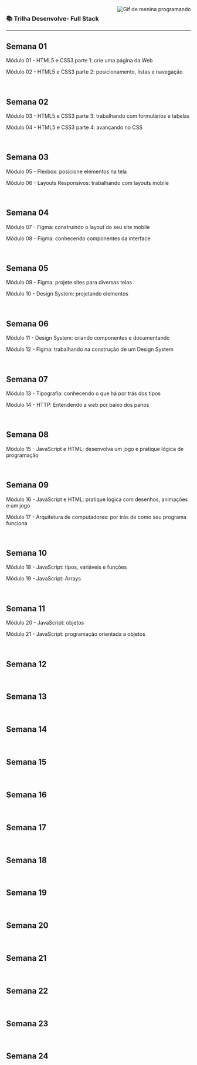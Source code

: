 <img align="right" src="https://media.tenor.com/1c0iS_GQ5EoAAAAM/bare-tree-media-btm.gif" alt="Gif de menina programando">

### 📚 Trilha Desenvolve- Full Stack

<hr>
  
<h2>Semana 01</h2>
<p>Módulo 01 - HTML5 e CSS3 parte 1: crie uma página da Web</p>
<p>Módulo 02 - HTML5 e CSS3 parte 2: posicionamento, listas e navegação</p><br>

<h2>Semana 02</h2>
<p>Módulo 03 - HTML5 e CSS3 parte 3: trabalhando com formulários e tabelas</p> 
<p>Módulo 04 - HTML5 e CSS3 parte 4: avançando no CSS</p><br>

<h2>Semana 03</h2>
<p>Módulo 05 - Flexbox: posicione elementos na tela</p>
<p>Módulo 06 - Layouts Responsivos: trabalhando com layouts mobile</p><br>

<h2>Semana 04</h2>
<p>Módulo 07 - Figma: construindo o layout do seu site mobile</p>
<p>Módulo 08 - Figma: conhecendo componentes da interface </p><br>

<h2>Semana 05</h2>
<p>Módulo 09 - Figma: projete sites para diversas telas</p>
<p>Módulo 10 - Design System: projetando elementos</p><br>

<h2>Semana 06</h2>
<p>Módulo 11 - Design System: criando componentes e documentando</p>
<p>Módulo 12 - Figma: trabalhando na construção de um Design System</p><br>

<h2>Semana 07</h2>
<p>Módulo 13 - Tipografia: conhecendo o que há por trás dos tipos</p>
<p>Módulo 14 - HTTP: Entendendo a web por baixo dos panos</p><br>

<h2>Semana 08</h2>
<p>Módulo 15 - JavaScript e HTML: desenvolva um jogo e pratique lógica de programação</p><br>

<h2>Semana 09</h2>
<p>Módulo 16 - JavaScript e HTML: pratique lógica com desenhos, animações e um jogo</p>
<p>Módulo 17 - Arquitetura de computadores: por trás de como seu programa funciona</p><br>

<h2>Semana 10</h2>
<p>Módulo 18 - JavaScript: tipos, variáveis e funções</p>
<p>Módulo 19 - JavaScript: Arrays</p><br>

<h2>Semana 11</h2>
<p>Módulo 20 - JavaScript: objetos</p>
<p>Módulo 21 - JavaScript: programação orientada a objetos</p><br>

<h2>Semana 12</h2>
<p> </p>
<p> </p><br>

<h2>Semana 13</h2>
<p> </p>
<p></p><br>

<h2>Semana 14</h2>
<p> </p>
<p> </p><br>

<h2>Semana 15</h2>
<p> </p>
<p> </p><br>

<h2>Semana 16</h2>
<p> </p>
<p> </p><br>

<h2>Semana 17</h2>
<p> </p>
<p> </p><br>

<h2>Semana 18</h2>
<p> </p>
<p> </p><br>

<h2>Semana 19</h2>
<p> </p>
<p> </p><br>

<h2>Semana 20</h2>
<p> </p>
<p> </p><br>

<h2>Semana 21</h2>
<p> </p>
<p> </p><br>

<h2>Semana 22</h2>
<p> </p>
<p> </p><br>

<h2>Semana 23</h2>
<p> </p>
<p> </p><br>

<h2>Semana 24</h2>
<p> </p>
<p> </p><br>
